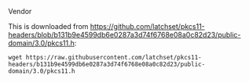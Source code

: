 Vendor

This is downloaded from https://github.com/latchset/pkcs11-headers/blob/b131b9e4599db6e0287a3d74f6768e08a0c82d23/public-domain/3.0/pkcs11.h:

```shell
wget https://raw.githubusercontent.com/latchset/pkcs11-headers/b131b9e4599db6e0287a3d74f6768e08a0c82d23/public-domain/3.0/pkcs11.h
```